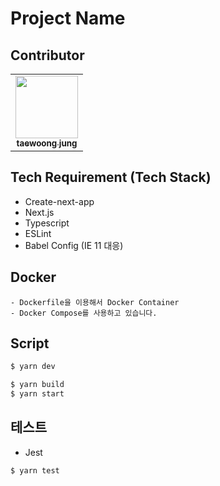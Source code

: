 # Project Name
## Contributor
<table>
  <tr>
    <td align="center"><a href="https://github.com/jtwjs"><img src="https://user-images.githubusercontent.com/60641307/134805945-ff20e3cc-5c4a-4f97-be8e-4d9f30fd477b.jpg" width="100px;" alt=""/><br /><sub><b>taewoong jung</b></sub></a></td>
  </tr>
</table>

## Tech Requirement (Tech Stack)
- Create-next-app
- Next.js
- Typescript
- ESLint
- Babel Config (IE 11 대응)

## Docker
```
- Dockerfile을 이용해서 Docker Container
- Docker Compose를 사용하고 있습니다.
```

## Script

```bash
$ yarn dev

$ yarn build
$ yarn start
```

## 테스트
- Jest
```bash
$ yarn test
```